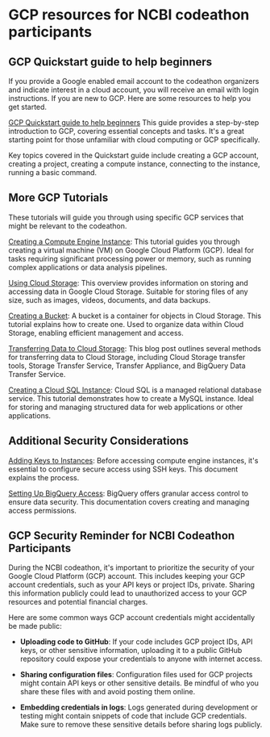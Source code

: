 # GCP resources for NCBI codeathon participants

## GCP Quickstart guide to help beginners
If you provide a Google enabled email account to the codeathon organizers and indicate interest in a cloud account, you will receive an email with login instructions. If you are new to GCP. Here are some resources to help you get started. 

[GCP Quickstart guide to help beginners](https://cloud.google.com/docs/tutorials)
This guide provides a step-by-step introduction to GCP, covering essential concepts and tasks. It's a great starting point for those unfamiliar with cloud computing or GCP specifically.

Key topics covered in the Quickstart guide include creating a GCP account, creating a project, creating a compute instance, connecting to the instance, running a basic command.

## More GCP Tutorials
These tutorials will guide you through using specific GCP services that might be relevant to the codeathon.

[Creating a Compute Engine Instance](https://cloud.google.com/compute/docs/instances/create-start-instance): This tutorial guides you through creating a virtual machine (VM) on Google Cloud Platform (GCP). Ideal for tasks requiring significant processing power or memory, such as running complex applications or data analysis pipelines.

[Using Cloud Storage](https://cloud.google.com/storage/docs/overview): This overview provides information on storing and accessing data in Google Cloud Storage. Suitable for storing files of any size, such as images, videos, documents, and data backups.

[Creating a Bucket](https://cloud.google.com/storage/docs/creating-buckets): A bucket is a container for objects in Cloud Storage. This tutorial explains how to create one. Used to organize data within Cloud Storage, enabling efficient management and access.

[Transferring Data to Cloud Storage](https://cloud.google.com/blog/topics/developers-practitioners/how-transfer-your-data-google-cloud): This blog post outlines several methods for transferring data to Cloud Storage, including Cloud Storage transfer tools, Storage Transfer Service, Transfer Appliance, and BigQuery Data Transfer Service.

[Creating a Cloud SQL Instance](https://cloud.google.com/sql/docs/mysql/create-instance): Cloud SQL is a managed relational database service. This tutorial demonstrates how to create a MySQL instance. Ideal for storing and managing structured data for web applications or other applications.


## Additional Security Considerations

[Adding Keys to Instances](https://cloud.google.com/compute/docs/instances/ssh): Before accessing compute engine instances, it's essential to configure secure access using SSH keys. This document explains the process.

[Setting Up BigQuery Access](https://cloud.google.com/bigquery/docs/control-access-to-resources-iam#create): BigQuery offers granular access control to ensure data security. This documentation covers creating and managing access permissions.


## GCP Security Reminder for NCBI Codeathon Participants
During the NCBI codeathon, it's important to prioritize the security of your Google Cloud Platform (GCP) account. This includes keeping your GCP account credentials, such as your API keys or project IDs, private. Sharing this information publicly could lead to unauthorized access to your GCP resources and potential financial charges.

Here are some common ways GCP account credentials might accidentally be made public:

- **Uploading code to GitHub**: If your code includes GCP project IDs, API keys, or other sensitive information, uploading it to a public GitHub repository could expose your credentials to anyone with internet access.

- **Sharing configuration files**: Configuration files used for GCP projects might contain API keys or other sensitive details. Be mindful of who you share these files with and avoid posting them online.

- **Embedding credentials in logs**: Logs generated during development or testing might contain snippets of code that include GCP credentials. Make sure to remove these sensitive details before sharing logs publicly.

